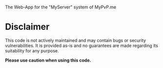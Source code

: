 The Web-App for the "MyServer" system of MyPvP.me

# Disclaimer

This code is not actively maintained and may contain bugs or security vulnerabilities. It is provided as-is and no guarantees are made regarding its suitability for any purpose.

**Please use caution when using this code.**
